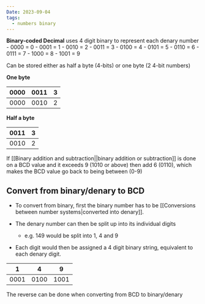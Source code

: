 ```yaml
---
Date: 2023-09-04
tags:
  - numbers binary 
---
```

**Binary-coded Decimal** uses 4 digit binary to represent each denary number
	- 0000 = 0
	- 0001 = 1
	- 0010 = 2
	- 0011 = 3
	- 0100 = 4
	- 0101 = 5
	- 0110 = 6
	- 0111 = 7
	- 1000 = 8
	- 1001 = 9

Can be stored either as half a byte (4-bits) or one byte (2 4-bit numbers)

**One byte**

|0000|0011|3|
|-|-|-|
|0000|0010|2|

**Half a byte**

|0011|3|
|-|-|
|0010|2|

If [[Binary addition and subtraction||binary addition or subtraction]] is done on a BCD value and it exceeds 9 (1010 or above) then add 6 (0110), which makes the BCD value go back to being between (0-9)

## Convert from binary/denary to BCD 

- To convert from binary, first the binary number has to be [[Conversions between number systems|converted into denary]]. 

- The denary number can then be split up into its individual digits
	- e.g. 149 would be split into 1, 4 and 9
- Each digit would then be assigned a 4 digit binary string, equivalent to each denary digit. 

| 1    | 4    | 9    |
| ---- | ---- | ---- |
| 0001 | 0100 | 1001 |

The reverse can be done when converting from BCD to binary/denary

